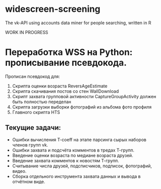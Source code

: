 widescreen-screening
====================

The vk-API using accounts data miner for people searching, written in R

WORK IN PROGRESS

Переработка WSS на Python: прописывание псевдокода.
====================

Прописан псевдокод для:

1) Скрипта оценки возраста ReversAgeEstimate
2) Скрипта скачивания постов со стен WallDownload
3) Скрипт захвата групповой активности CaptureGroupActivity должен быть полностью переделан
4) Скрипта загрузки выборки фотографий из альбома фото профиля
5) Главного скрипта HTS

Текущие задачи:
--------------------

* Ошибки вычисления T-coeff на этапе парсинга сырых наборов членов групп vk.
* Ошибки захвата и подсчёта комментов в тредах Т-групп.
* Введение оценки возраста по медиане возраста друзей.
* Введение захвата комментов к новостям Т-групп. 
* Считывание числа друзей, подсписчиков, подписок, фотографий, видео.
* Сборка отдельного инструмента захвата данных и вывода в отчётном виде.
